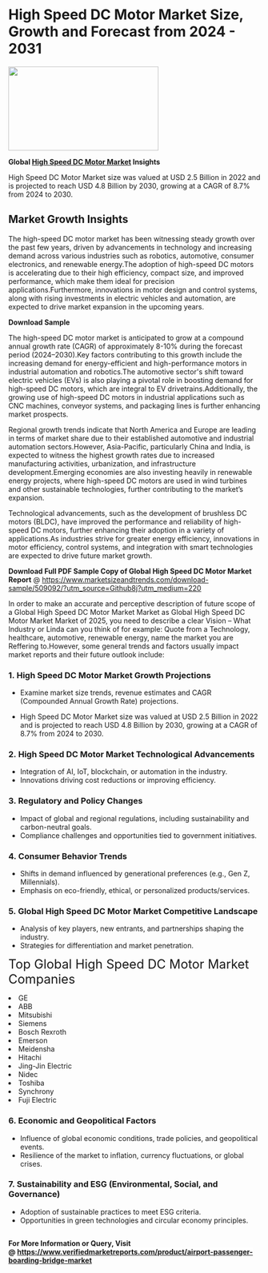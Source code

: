 <H1>High Speed DC Motor Market Size, Growth and Forecast from 2024 - 2031</H1><img class="aligncenter size-medium wp-image-584254" src="https://thirdeyenews.in/wp-content/uploads/2024/09/Global-Market-Research-300x168.jpeg" alt="" width="300" height="168" /><p><strong>Global&nbsp;<a href="https://www.marketsizeandtrends.com/download-sample/509092/?utm_source=Github8j?utm_medium=220">High Speed DC Motor Market</a> Insights</strong></p><p>High Speed DC Motor Market size was valued at USD 2.5 Billion in 2022 and is projected to reach USD 4.8 Billion by 2030, growing at a CAGR of 8.7% from 2024 to 2030.</p><p><h2>Market Growth Insights</h2> <p>The high-speed DC motor market has been witnessing steady growth over the past few years, driven by advancements in technology and increasing demand across various industries such as robotics, automotive, consumer electronics, and renewable energy.The adoption of high-speed DC motors is accelerating due to their high efficiency, compact size, and improved performance, which make them ideal for precision applications.Furthermore, innovations in motor design and control systems, along with rising investments in electric vehicles and automation, are expected to drive market expansion in the upcoming years.</p> <p><strong>Download Sample</strong></p> <p>The high-speed DC motor market is anticipated to grow at a compound annual growth rate (CAGR) of approximately 8-10% during the forecast period (2024–2030).Key factors contributing to this growth include the increasing demand for energy-efficient and high-performance motors in industrial automation and robotics.The automotive sector's shift toward electric vehicles (EVs) is also playing a pivotal role in boosting demand for high-speed DC motors, which are integral to EV drivetrains.Additionally, the growing use of high-speed DC motors in industrial applications such as CNC machines, conveyor systems, and packaging lines is further enhancing market prospects.</p> <p>Regional growth trends indicate that North America and Europe are leading in terms of market share due to their established automotive and industrial automation sectors.However, Asia-Pacific, particularly China and India, is expected to witness the highest growth rates due to increased manufacturing activities, urbanization, and infrastructure development.Emerging economies are also investing heavily in renewable energy projects, where high-speed DC motors are used in wind turbines and other sustainable technologies, further contributing to the market’s expansion.</p> <p>Technological advancements, such as the development of brushless DC motors (BLDC), have improved the performance and reliability of high-speed DC motors, further enhancing their adoption in a variety of applications.As industries strive for greater energy efficiency, innovations in motor efficiency, control systems, and integration with smart technologies are expected to drive future market growth.</p> <p><span class=""><strong>Download Full PDF Sample Copy of Global High Speed DC Motor Market Report</strong> @ <a href="https://www.marketsizeandtrends.com/download-sample/509092/?utm_source=Github8j?utm_medium=220" target="_blank">https://www.marketsizeandtrends.com/download-sample/509092/?utm_source=Github8j?utm_medium=220</a></span></p><p>In order to make an accurate and perceptive description of future scope of a Global&nbsp;High Speed DC Motor Market Market as Global&nbsp;High Speed DC Motor Market Market of 2025, you need to describe a clear Vision &ndash; What Industry or Linda can you think of for example: Quote from a Technology, healthcare, automotive, renewable energy, name the market you are Reffering to.However, some general trends and factors usually impact market reports and their future outlook include:</p><h3>1.&nbsp;<strong>High Speed DC Motor Market Growth Projections</strong></h3><ul><li>Examine market size trends, revenue estimates and CAGR (Compounded Annual Growth Rate) projections.</li><li><p>High Speed DC Motor Market size was valued at USD 2.5 Billion in 2022 and is projected to reach USD 4.8 Billion by 2030, growing at a CAGR of 8.7% from 2024 to 2030.</p></li></ul><h3>2.&nbsp;<strong>High Speed DC Motor Market Technological Advancements</strong></h3><ul><li>Integration of AI, IoT, blockchain, or automation in the industry.</li><li>Innovations driving cost reductions or improving efficiency.</li></ul><h3>3.&nbsp;<strong>Regulatory and Policy Changes</strong></h3><ul><li>Impact of global and regional regulations, including sustainability and carbon-neutral goals.</li><li>Compliance challenges and opportunities tied to government initiatives.</li></ul><h3>4.&nbsp;<strong>Consumer Behavior Trends</strong></h3><ul><li>Shifts in demand influenced by generational preferences (e.g., Gen Z, Millennials).</li><li>Emphasis on eco-friendly, ethical, or personalized products/services.</li></ul><h3>5.&nbsp;<strong>Global High Speed DC Motor Market Competitive Landscape</strong></h3><ul><li>Analysis of key players, new entrants, and partnerships shaping the industry.</li><li>Strategies for differentiation and market penetration.</li></ul><p data-pm-slice="1 1 []"><span style="color: inherit; font-family: inherit; font-size: 25px;">Top Global High Speed DC Motor Market Companies</span></p><div class="" data-test-id=""><p><li>GE</li><li> ABB</li><li> Mitsubishi</li><li> Siemens</li><li> Bosch Rexroth</li><li> Emerson</li><li> Meidensha</li><li> Hitachi</li><li> Jing-Jin Electric</li><li> Nidec</li><li> Toshiba</li><li> Synchrony</li><li> Fuji Electric</li></p></div><h3>6.&nbsp;<strong>Economic and Geopolitical Factors</strong></h3><ul><li>Influence of global economic conditions, trade policies, and geopolitical events.</li><li>Resilience of the market to inflation, currency fluctuations, or global crises.</li></ul><h3>7.&nbsp;<strong>Sustainability and ESG (Environmental, Social, and Governance)</strong></h3><ul><li>Adoption of sustainable practices to meet ESG criteria.</li><li>Opportunities in green technologies and circular economy principles.</li></ul><h2><strong style="font-size: 14px;">For More Information or Query, Visit @&nbsp;</strong><a style="background-color: #ffffff; font-size: 14px;" href="https://www.marketsizeandtrends.com/report/high-speed-dc-motor-market/" target="_blank">https://www.verifiedmarketreports.com/product/airport-passenger-boarding-bridge-market</a></h2>